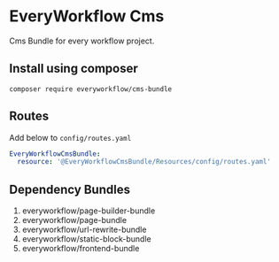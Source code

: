 # EveryWorkflow Cms

Cms Bundle for every workflow project.

## Install using composer

`composer require everyworkflow/cms-bundle`

## Routes

Add below to `config/routes.yaml`

```yaml
EveryWorkflowCmsBundle:
  resource: '@EveryWorkflowCmsBundle/Resources/config/routes.yaml'
```

## Dependency Bundles

1. everyworkflow/page-builder-bundle
1. everyworkflow/page-bundle
1. everyworkflow/url-rewrite-bundle
1. everyworkflow/static-block-bundle
1. everyworkflow/frontend-bundle
